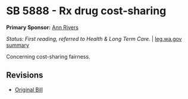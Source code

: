 # SB 5888 - Rx drug cost-sharing
**Primary Sponsor:** [Ann Rivers](/person/leg/ann.rivers.md)

*Status: First reading, referred to Health & Long Term Care.* | [leg.wa.gov summary](https://app.leg.wa.gov/billsummary?BillNumber=5888&Year=2021)

Concerning cost-sharing fairness.

## Revisions
* [Original Bill](1/)